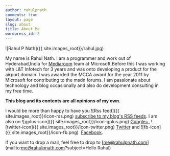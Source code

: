 ```yaml
---
author: rahulpnath
comments: true
layout: page
slug: about
title: About Me
wordpress_id: 5
---
```


![Rahul P Nath]({{ site.images_root}}/rahul.jpg)



My name is Rahul Nath. I am a programmer and work out of Hyderabad,India for [Mediaroom](http://www.microsoft.com/mediaroom/) team at Microsoft.Before this I was working with L&T Infotech for 3 years and was onto developing a product for the airport domain. I was awarded the MCCA award for the year 2011 by Microsoft for contributing to the msdn forums. I am passionate about technology and blog occasionally and also do development consulting in my free time.

**This blog and its contents are all opinions of my own.**

I would be more than happy to have you ![Rss feed]({{ site.images_root}}/icon-rss.png) [subscribe to my blog's RSS feeds](http://feeds2.feedburner.com/rahulpnath). I am also on ![gplus-icon]({{ site.images_root}}/icon-gplus.png) [Google+](https://www.google.com/+RahulNath), ![twitter-icon]({{ site.images_root}}/icon-twitter.png) [Twitter](https://twitter.com/rahulpnath) and ![fb-icon]({{ site.images_root}}/icon-fb.png)  [Facebook](https://www.facebook.com/rahulpnath). 

If you want to drop a mail, feel free to drop to [me@rahulpnath.com](mailto:me@rahulpnath.com?subject=Hello Rahul)



